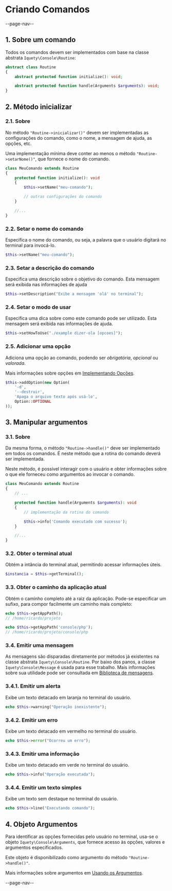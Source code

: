 # Criando Comandos

--page-nav--

## 1. Sobre um comando

Todos os comandos devem ser implementados com base na classe abstrata `Iquety\Console\Routine`:

```php
abstract class Routine
{
    abstract protected function initialize(): void;

    abstract protected function handle(Arguments $arguments): void;
}
```

## 2. Método inicializar

### 2.1. Sobre

No método `"Routine->inicializar()"` devem ser implementadas as configurações do comando, como o nome, a mensagem de ajuda, as opções, etc.

Uma implementação mínima deve conter ao menos o método `"Routine->setarNome()"`, que fornece o nome do comando.

```php
class MeuComando extends Routine
{
    protected function initialize(): void
    {
        $this->setName("meu-comando");

        // outras configurações do comando
    }

    //...
}
```

### 2.2. Setar o nome do comando

Especifica o nome do comando, ou seja, a palavra que o usuário digitará no terminal para invocá-lo.

```php
$this->setName("meu-comando");
```

### 2.3. Setar a descrição do comando

Especifica uma descrição sobre o objetivo do comando.
Esta mensagem será exibida nas informações de ajuda

```php
$this->setDescription("Exibe a mensagem 'olá' no terminal");
```

### 2.4. Setar o modo de usar

Especifica uma dica sobre como este comando pode ser utilizado.
Esta mensagem será exibida nas informações de ajuda.

```php
$this->setHowToUse("./example dizer-ola [opcoes]");
```

### 2.5. Adicionar uma opção

Adiciona uma opção ao comando, podendo ser *obrigatória*, *opcional* ou *valorada*.

Mais informações sobre opções em [Implementando Opções](05-implementando-opcoes.md).

```php
$this->addOption(new Option(
    '-d',
    '--destruir',
    'Apaga o arquivo texto após usá-lo',
    Option::OPTIONAL
));
```

## 3. Manipular argumentos

### 3.1. Sobre

Da mesma forma, o método `"Routine->handle()"` deve ser implementado em todos os comandos. É neste método que a rotina do comando deverá ser implementada.

Neste método, é possível interagir com o usuário e obter informações sobre o que
ele forneceu como argumentos ao invocar o comando.

```php
class MeuComando extends Routine
{
    // ...

    protected function handle(Arguments $arguments): void
    {
        // implementação da rotina do comando

        $this->info('Comando executado com sucesso');
    }

    //...
}
```

### 3.2. Obter o terminal atual

Obtém a intância do terminal atual, permitindo acessar informações úteis.

```php
$instancia = $this->getTerminal();
```

### 3.3. Obter o caminho da aplicação atual

Obtém o caminho completo até a raiz da aplicação. Pode-se especificar um sufixo,
para compor facilmente um caminho mais completo:

```php
echo $this->getAppPath();
// /home/ricardo/projeto

echo $this->getAppPath('console/php');
// /home/ricardo/projeto/console/php
```

### 3.4. Emitir uma mensagem

As mensagens são disparadas diretamente por métodos já existentes na classe abstrata `Iquety\Console\Routine`.
Por baixo dos panos, a classe `Iquety\Console\Message` é usada para esse trabalho.
Mais informações sobre sua utilidade pode ser consultada em [Biblioteca de mensagens](08-biblioteca-de-mensagens.md).

### 3.4.1. Emitir um alerta

Exibe um texto detacado em laranja no terminal do usuário.

```php
echo $this->warning("Operação inexistente");
```

### 3.4.2. Emitir um erro

Exibe um texto detacado em vermelho no terminal do usuário.

```php
echo $this->error("Ocorreu um erro");
```

### 3.4.3. Emitir uma informação

Exibe um texto detacado em verde no terminal do usuário.

```php
echo $this->info("Operação executada");
```

### 3.4.4. Emitir um texto simples

Exibe um texto sem destaque no terminal do usuário.

```php
echo $this->line("Executando comando");
```

## 4. Objeto Argumentos

Para identificar as opções fornecidas pelo usuário no terminal, usa-se o objeto
`Iquety\Console\Arguments`, que fornece acesso às opções, valores e argumentos
especificados.

Este objeto é disponibilizado como argumento do método `"Routine->handle()"`.

Mais informações sobre argumentos em [Usando os Argumentos](06-usando-os-argumentos.md).

--page-nav--
